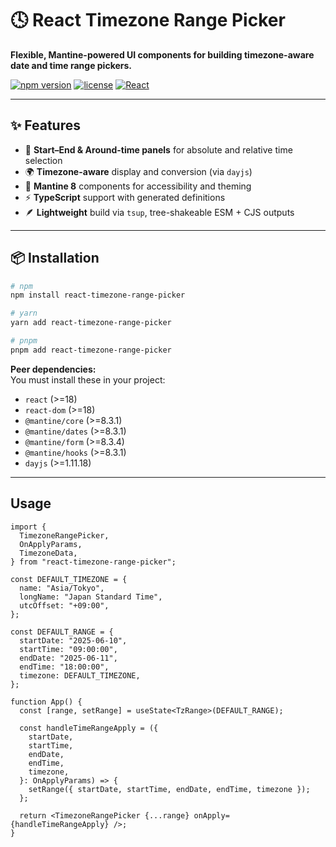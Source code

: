 # 🕓 React Timezone Range Picker

**Flexible, Mantine-powered UI components for building timezone-aware date and time range pickers.**

[![npm version](https://img.shields.io/npm/v/react-timezone-range-picker?color=blue&label=npm)](https://www.npmjs.com/package/react-timezone-range-picker)
[![license](https://img.shields.io/badge/license-MIT-green.svg)](LICENSE)
[![React](https://img.shields.io/badge/react-18%2B-61dafb?logo=react)](https://react.dev)

---

## ✨ Features

- 📅 **Start–End & Around-time panels** for absolute and relative time selection
- 🌍 **Timezone-aware** display and conversion (via `dayjs`)
- 🎨 **Mantine 8** components for accessibility and theming
- ⚡️ **TypeScript** support with generated definitions
- 🪶 **Lightweight** build via `tsup`, tree-shakeable ESM + CJS outputs

---

## 📦 Installation

```bash
# npm
npm install react-timezone-range-picker

# yarn
yarn add react-timezone-range-picker

# pnpm
pnpm add react-timezone-range-picker
```

**Peer dependencies:**  
You must install these in your project:

- `react` (>=18)
- `react-dom` (>=18)
- `@mantine/core` (>=8.3.1)
- `@mantine/dates` (>=8.3.1)
- `@mantine/form` (>=8.3.4)
- `@mantine/hooks` (>=8.3.1)
- `dayjs` (>=1.11.18)

---

## Usage

```tsx
import {
  TimezoneRangePicker,
  OnApplyParams,
  TimezoneData,
} from "react-timezone-range-picker";

const DEFAULT_TIMEZONE = {
  name: "Asia/Tokyo",
  longName: "Japan Standard Time",
  utcOffset: "+09:00",
};

const DEFAULT_RANGE = {
  startDate: "2025-06-10",
  startTime: "09:00:00",
  endDate: "2025-06-11",
  endTime: "18:00:00",
  timezone: DEFAULT_TIMEZONE,
};

function App() {
  const [range, setRange] = useState<TzRange>(DEFAULT_RANGE);

  const handleTimeRangeApply = ({
    startDate,
    startTime,
    endDate,
    endTime,
    timezone,
  }: OnApplyParams) => {
    setRange({ startDate, startTime, endDate, endTime, timezone });
  };

  return <TimezoneRangePicker {...range} onApply={handleTimeRangeApply} />;
}
```
